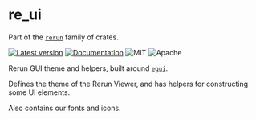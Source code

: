 # re_ui

Part of the [`rerun`](https://github.com/rerun-io/rerun) family of crates.

[![Latest version](https://img.shields.io/crates/v/re_ui.svg)](https://crates.io/crates/re_ui)
[![Documentation](https://docs.rs/re_ui/badge.svg)](https://docs.rs/re_ui)
![MIT](https://img.shields.io/badge/license-MIT-blue.svg)
![Apache](https://img.shields.io/badge/license-Apache-blue.svg)

Rerun GUI theme and helpers, built around [`egui`](https://www.egui.rs/).

Defines the theme of the Rerun Viewer, and has helpers for constructing some UI elements.

Also contains our fonts and icons.
